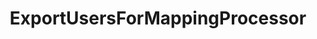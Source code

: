 ---
optionsClassName: ExportUsersForMappingProcessorOptions
optionsClassFullName: MigrationTools.Processors.ExportUsersForMappingProcessorOptions
configurationSamples:
- name: defaults
  description: 
  code: >-
    {
      "MigrationTools": {
        "ProcessorDefaults": {
          "ExportUsersForMappingProcessor": []
        }
      }
    }
  sampleFor: MigrationTools.Processors.ExportUsersForMappingProcessorOptions
- name: sample
  description: 
  code: >-
    {
      "MigrationTools": {
        "ProcessorDefaults": {
          "ExportUsersForMappingProcessor": []
        }
      }
    }
  sampleFor: MigrationTools.Processors.ExportUsersForMappingProcessorOptions
- name: classic
  description: 
  code: >-
    {
      "$type": "ExportUsersForMappingProcessorOptions",
      "Enabled": false,
      "WIQLQuery": null,
      "OnlyListUsersInWorkItems": true,
      "Enrichers": null,
      "ProcessorEnrichers": null,
      "SourceName": null,
      "TargetName": null,
      "RefName": null
    }
  sampleFor: MigrationTools.Processors.ExportUsersForMappingProcessorOptions
description: ExportUsersForMappingContext is a tool used to create a starter mapping file for users between the source and target systems. Use `ExportUsersForMappingConfig` to configure.
className: ExportUsersForMappingProcessor
typeName: Processors
architecture: 
options:
- parameterName: Enabled
  type: Boolean
  description: If set to `true` then the processor will run. Set to `false` and the processor will not run.
  defaultValue: missng XML code comments
- parameterName: Enrichers
  type: List
  description: A list of enrichers that can augment the proccessing of the data
  defaultValue: missng XML code comments
- parameterName: OnlyListUsersInWorkItems
  type: Boolean
  description: missng XML code comments
  defaultValue: missng XML code comments
- parameterName: ProcessorEnrichers
  type: List
  description: List of Enrichers that can be used to add more features to this processor. Only works with Native Processors and not legacy Processors.
  defaultValue: missng XML code comments
- parameterName: RefName
  type: String
  description: '`Refname` will be used in the future to allow for using named Options without the need to copy all of the options.'
  defaultValue: missng XML code comments
- parameterName: SourceName
  type: String
  description: missng XML code comments
  defaultValue: missng XML code comments
- parameterName: TargetName
  type: String
  description: missng XML code comments
  defaultValue: missng XML code comments
- parameterName: WIQLQuery
  type: String
  description: missng XML code comments
  defaultValue: missng XML code comments
status: ready
processingTarget: Work Items
classFile: /src/MigrationTools.Clients.AzureDevops.ObjectModel/Processors/ExportUsersForMappingProcessor.cs
optionsClassFile: /src/MigrationTools.Clients.AzureDevops.ObjectModel/Processors/ExportUsersForMappingProcessorOptions.cs

redirectFrom:
- /Reference/Processors/ExportUsersForMappingProcessorOptions/
layout: reference
toc: true
permalink: /Reference/Processors/ExportUsersForMappingProcessor/
title: ExportUsersForMappingProcessor
categories:
- Processors
- 
topics:
- topic: notes
  path: /docs/Reference/Processors/ExportUsersForMappingProcessor-notes.md
  exists: true
  markdown: >-
    There was a request to have the ability to map users to try and maintain integrity across different systems. We added a `TfsUserMappingEnricher` that allows you to map users from Source to Target.


    ##How it works


    1. Run `ExportUsersForMappingConfig` which will export all of the Users in Source Mapped or not to target.

    2. Run `WorkItemMigrationConfig` which will run a validator by detail to warn you of missing users. If it finds a mapping it will convert the field... 


    ## ExportUsersForMappingConfig


    Running the `ExportUsersForMappingConfig` to get the list of users will produce something like:


    ```

    [
      {
        "Source": {
          "FriendlyName": "Martin Hinshelwood nkdAgility.com",
          "AccountName": "martin@nkdagility.com"
        },
        "target": {
          "FriendlyName": "Hinshelwood, Martin",
          "AccountName": "martin@othercompany.com"
        }
      },
      {
        "Source": {
          "FriendlyName": "Rollup Bot",
          "AccountName": "Bot@nkdagility.com"
        },
        "target": {
          "FriendlyName": "Service Account 4",
          "AccountName": "randoaccount@somecompany.com"
        }
      },
      {
        "Source": {
          "FriendlyName": "Another non mapped Account",
          "AccountName": "not-mapped@nkdagility.com"
        },
        "target": null
      }
    ]

    ```


    Any `null` in the target field means that the user is not mapped. You can then use this to create a mapping file will all of your users.


    IMPORTANT: The Friendly name in Azure DevOps / TFS is not nessesarily the AAD Friendly name as users can change this in the tool. We load all of the users from both systems, and match on "email" to ensure we only assume mapping for the same user. Non mapped users, or users listed as null, will not be mapped.


    ### Notes


    - On `ExportUsersForMappingConfig` you can set `OnlyListUsersInWorkItems` to filter the mapping based on the scope of the query. This is greater if you have many users.

    - Configured using the `TfsUserMappingEnricherOptions` setting in `CommonEnrichersConfig`


    ## WorkItemMigrationConfig


    When you run the `WorkItemMigrationContext`



    ```

    ...
      "LogLevel": "Debug",
      "CommonEnrichersConfig": [
        {
          "$type": "TfsUserMappingEnricherOptions",
          "Enabled": true,
          "UserMappingFile": "C:\\temp\\userExport.json",
          "IdentityFieldsToCheck": [
            "System.AssignedTo",
            "System.ChangedBy",
            "System.CreatedBy",
            "Microsoft.VSTS.Common.ActivatedBy",
            "Microsoft.VSTS.Common.ResolvedBy",
            "Microsoft.VSTS.Common.ClosedBy"
          ]
        }
      ],
    ...

    ```



    ### Notes


    - Configured using the `TfsUserMappingEnricherOptions` setting in `CommonEnrichersConfig`

    - Applies to all identity fields specified in the list
- topic: introduction
  path: /docs/Reference/Processors/ExportUsersForMappingProcessor-introduction.md
  exists: false
  markdown: ''

---